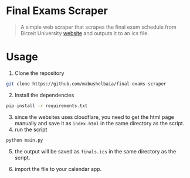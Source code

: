 # Final Exams Scraper

> A simple web scraper that scrapes the final exam schedule from Birzeit University [website](https://ritaj.birzeit.edu/student/final-schedule) and outputs it to an ics file.

# Usage

1. Clone the repository

```bash
git clone https://github.com/mabushelbaia/final-exams-scraper
```

2. Install the dependencies

```bash
pip install -r requirements.txt
```

3. since the websites uses cloudflare, you need to get the html page manually and save it as `index.html` in the same directory as the script.
4. run the script

```bash
python main.py
```

5. the output will be saved as `finals.ics` in the same directory as the script.

6. import the file to your calendar app.



